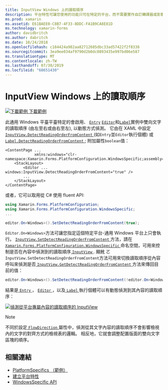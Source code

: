 ```yaml
---
title: InputView Windows 上的讀取順序
description: 平台特性可讓您使用的功能只可在特定的平台，而不需要實作自訂轉譯器或影響。 本文說明如何使用 Windows 平臺特定的, 以動態方式偵測雙向文字的讀取順序。
ms.prod: xamarin
ms.assetid: E61BAEE0-C8B7-4F33-8DDC-FA1B9CA8E81D
ms.technology: xamarin-forms
author: davidbritch
ms.author: dabritch
ms.date: 10/24/2018
ms.openlocfilehash: c184424a982aa82712685dbc33ad57422f2f8338
ms.sourcegitcommit: 3ea9ee034af9790d2b0dc0893435e997bd06e587
ms.translationtype: MT
ms.contentlocale: zh-TW
ms.lasthandoff: 07/30/2019
ms.locfileid: "68651430"
---
```

# <a name="inputview-reading-order-on-windows"></a>InputView Windows 上的讀取順序

[![下載範例](~/media/shared/download.png) 下載範例](https://docs.microsoft.com/samples/xamarin/xamarin-forms-samples/userinterface-platformspecifics)

此通用 Windows 平臺平臺特定的會啟用、 [`Entry`](xref:Xamarin.Forms.Entry) [`Editor`](xref:Xamarin.Forms.Editor)和[`Label`](xref:Xamarin.Forms.Label)實例中雙向文字的讀取順序 (由左至右或由右至左), 以動態方式偵測。 它由在 XAML 中設定[ `InputView.DetectReadingOrderFromContent` ](xref:Xamarin.Forms.PlatformConfiguration.WindowsSpecific.InputView.DetectReadingOrderFromContentProperty) (如`Entry`並`Editor`執行個體) 或[ `Label.DetectReadingOrderFromContent` ](xref:Xamarin.Forms.PlatformConfiguration.WindowsSpecific.Label.DetectReadingOrderFromContentProperty) ; 附加屬性`boolean`值：

```xaml
<ContentPage ...
             xmlns:windows="clr-namespace:Xamarin.Forms.PlatformConfiguration.WindowsSpecific;assembly=Xamarin.Forms.Core">
    <StackLayout>
        <Editor ... windows:InputView.DetectReadingOrderFromContent="true" />
        ...
    </StackLayout>
</ContentPage>
```

或者，它可以取用從 C# 使用 fluent API:

```csharp
using Xamarin.Forms.PlatformConfiguration;
using Xamarin.Forms.PlatformConfiguration.WindowsSpecific;
...

editor.On<Windows>().SetDetectReadingOrderFromContent(true);
```

`Editor.On<Windows>`方法可讓您指定這個特定平台-通用 Windows 平台上只會執行。 [ `InputView.SetDetectReadingOrderFromContent` ](xref:Xamarin.Forms.PlatformConfiguration.WindowsSpecific.InputView.SetDetectReadingOrderFromContent(Xamarin.Forms.IPlatformElementConfiguration{Xamarin.Forms.PlatformConfiguration.Windows,Xamarin.Forms.InputView},System.Boolean))方法，請在[ `Xamarin.Forms.PlatformConfiguration.WindowsSpecific` ](xref:Xamarin.Forms.PlatformConfiguration.WindowsSpecific)命名空間，可用來控制是否在內容中偵測到的讀取順序[ `InputView` ](xref:Xamarin.Forms.InputView). 颾魤 ㄛ`InputView.SetDetectReadingOrderFromContent`方法可用來切換讀取順序從內容呼叫來偵測是否[ `InputView.GetDetectReadingOrderFromContent` ](xref:Xamarin.Forms.PlatformConfiguration.WindowsSpecific.InputView.GetDetectReadingOrderFromContent(Xamarin.Forms.IPlatformElementConfiguration{Xamarin.Forms.PlatformConfiguration.Windows,Xamarin.Forms.InputView}))方法來傳回目前的值：

```csharp
editor.On<Windows>().SetDetectReadingOrderFromContent(!editor.On<Windows>().GetDetectReadingOrderFromContent());
```

結果是[ `Entry` ](xref:Xamarin.Forms.Entry)， [ `Editor` ](xref:Xamarin.Forms.Editor)，以及[ `Label` ](xref:Xamarin.Forms.Label)執行個體可以有動態偵測到其內容的讀取順序：

[![偵測從平台專屬內容的讀取順序的 InputView](inputview-reading-order-images/editor-readingorder.png "InputView 偵測從平台專屬內容的讀取順序")](inputview-reading-order-images/editor-readingorder-large.png#lightbox "InputView 偵測從的讀取順序平台專屬的內容")

> [!NOTE]
> 不同於設定[ `FlowDirection` ](xref:Xamarin.Forms.VisualElement.FlowDirection)屬性中，偵測從其文字內容的讀取順序不會影響檢視內的文字的對齊方式的檢視表的邏輯。 相反地，它就會調整配置版面的雙向文字區塊的順序。

## <a name="related-links"></a>相關連結

- [PlatformSpecifics （範例）](https://docs.microsoft.com/samples/xamarin/xamarin-forms-samples/userinterface-platformspecifics)
- [建立平台特性](~/xamarin-forms/platform/platform-specifics/index.md#creating-platform-specifics)
- [WindowsSpecific API](xref:Xamarin.Forms.PlatformConfiguration.WindowsSpecific)
